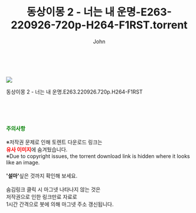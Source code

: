 ﻿---
layout: post
title:  "    동상이몽 2 - 너는 내 운명-E263-220926-720p-H264-F1RST.torrent"
author: John
categories: [ TV ]
tags: [  ]
image: https://torrentrj55.com/uploadfile/full/35882ead39669163efe926572dbfca7af99d2dc5.jpg 
description: "    동상이몽 2 - 너는 내 운명-E263-220926-720p-H264-F1RST torrent 정보 공유"
toc: true
toc_sticky: true
---

<br>
<p><img src="https://torrentrj55.com/uploadfile/full/35882ead39669163efe926572dbfca7af99d2dc5.jpg"/></p>
 동상이몽 2 - 너는 내 운명.E263.220926.720p.H264-F1RST  
    
<br><br><br>
<p data-ke-size="size16"><b><span style="color: green;">주의사항</span></b><br /><br />※저작권 문제로 인해 토렌트 다운로드 링크는<br /><b><span style="color: red;">유사 이미지</span></b>에 숨겨뒀습니다.<br />※Due to copyright issues, the torrent download link is hidden where it looks like an image.<br /><br /><b>'설마'</b>싶은 것까지 확인해 보세요.<br /><br />숨김링크 클릭 시 마그넷 나타나지 않는 것은<br />저작권으로 인한 링크만료 자료로<br />1시간 간격으로 봇에 의해 마그넷 주소 갱신됩니다.</p>
